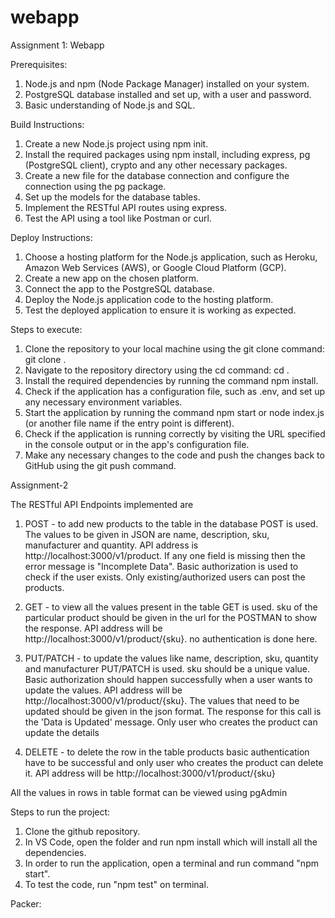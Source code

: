 # webapp

Assignment 1: Webapp


Prerequisites:

1. Node.js and npm (Node Package Manager) installed on your system.
2. PostgreSQL database installed and set up, with a user and password.
3. Basic understanding of Node.js and SQL.

Build Instructions:

1. Create a new Node.js project using npm init.
2. Install the required packages using npm install, including express, pg (PostgreSQL client), crypto and any other necessary packages.
3. Create a new file for the database connection and configure the connection using the pg package.
4. Set up the models for the database tables.
5. Implement the RESTful API routes using express.
6. Test the API using a tool like Postman or curl.

Deploy Instructions:

1. Choose a hosting platform for the Node.js application, such as Heroku, Amazon Web Services (AWS), or Google Cloud Platform (GCP).
2. Create a new app on the chosen platform.
3. Connect the app to the PostgreSQL database.
4. Deploy the Node.js application code to the hosting platform.
5. Test the deployed application to ensure it is working as expected.

Steps to execute:

1. Clone the repository to your local machine using the git clone command: git clone <repository-url>.
2. Navigate to the repository directory using the cd command: cd <repository-directory>.
3. Install the required dependencies by running the command npm install.
4. Check if the application has a configuration file, such as .env, and set up any necessary environment variables.
5. Start the application by running the command npm start or node index.js (or another file name if the entry point is different).
6. Check if the application is running correctly by visiting the URL specified in the console output or in the app's configuration file.
7. Make any necessary changes to the code and push the changes back to GitHub using the git push command.

Assignment-2

The RESTful API Endpoints implemented are

1. POST - to add new products to the table in the database POST is used. The values to be given in JSON are name, description, sku, manufacturer and quantity. API address is http://localhost:3000/v1/product. If any one field is missing then the error message is "Incomplete Data". Basic authorization is used to check if the user exists. Only existing/authorized users can post the products.
 
2. GET - to view all the values present in the table GET is used. sku of the particular product should be given in the url for the POSTMAN to show the response. API address will be http://localhost:3000/v1/product/{sku}. no authentication is done here.
 
3. PUT/PATCH - to update the values like name, description, sku, quantity and manufacturer PUT/PATCH is used. sku should be a unique value. Basic authorization should happen successfully when a user wants to update the values. API address will be http://localhost:3000/v1/product/{sku}. The values that need to be updated should be given in the json format. The response for this call is the 'Data is Updated' message. Only user who creates the product can update the details

4. DELETE - to delete the row in the table products basic authentication have to be successful and only user who creates the product can delete it. API address will be http://localhost:3000/v1/product/{sku}

All the values in rows in table format can be viewed using pgAdmin

Steps to run the project:

1. Clone the github repository.
2. In VS Code, open the folder and run npm install which will install all the dependencies.
3. In order to run the application, open a terminal and run command "npm start".
4. To test the code, run "npm test" on terminal.

Packer: